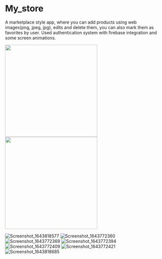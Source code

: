 # My_store

A marketplace style app, where you can add products using web images(png, jpeg, jpg), edits and delete them, you can also mark them as favorites by user. 
Used authentication system with firebase integration and some screen animations.

<div align="left">
<img src="https://user-images.githubusercontent.com/96183053/152191247-ab3379eb-7b97-49b0-be42-4fd5d8268bb8.png" width="300px" />
<img src="https://user-images.githubusercontent.com/96183053/152193003-73ef6204-1341-43ea-9ecc-7ba486da2846.png" width="300px" />
</div>


![Screenshot_1643818577](https://user-images.githubusercontent.com/96183053/152193003-73ef6204-1341-43ea-9ecc-7ba486da2846.png)
![Screenshot_1643772360](https://user-images.githubusercontent.com/96183053/152193029-6ef3c71e-fccf-4816-8bf4-e60f9c974c5e.png)
![Screenshot_1643772369](https://user-images.githubusercontent.com/96183053/152193062-a47af236-314c-47c3-b02b-2ad5bc8f8d06.png)
![Screenshot_1643772394](https://user-images.githubusercontent.com/96183053/152193089-47604da9-db0c-4ee4-a895-201bbdd5fe3c.png)
![Screenshot_1643772409](https://user-images.githubusercontent.com/96183053/152193138-516b59c6-3597-4cc4-8c4b-8d7b3caa05f7.png)
![Screenshot_1643772421](https://user-images.githubusercontent.com/96183053/152193178-3f06102d-5b2b-4c16-88d1-150e742a40dc.png)
![Screenshot_1643818685](https://user-images.githubusercontent.com/96183053/152193338-709cd973-0840-4e30-9879-e59a19400971.png)
